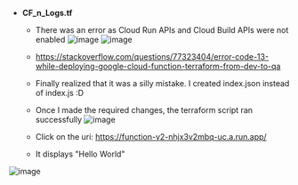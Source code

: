 - **CF_n_Logs.tf**
  - There was an error as Cloud Run APIs and Cloud Build APIs were not enabled
![image](https://github.com/Ajit1279/GCP_Learning/assets/81754034/9b15f26f-01e0-4c57-9a54-794d33974ebd)
![image](https://github.com/Ajit1279/GCP_Learning/assets/81754034/f4fdcadb-543e-49e3-86e6-ccdec633bd8d)
  
  - https://stackoverflow.com/questions/77323404/error-code-13-while-deploying-google-cloud-function-terraform-from-dev-to-qa
  - Finally realized that it was a silly mistake. I created index.json instead of index.js :D
  - Once I made the required changes, the terraform script ran successfully
![image](https://github.com/Ajit1279/GCP_Learning/assets/81754034/755f132d-2b8b-425e-a698-08d70b9d5af7)

  - Click on the uri: https://function-v2-nhjx3v2mbq-uc.a.run.app/
  - It displays "Hello World"

![image](https://github.com/Ajit1279/GCP_Learning/assets/81754034/481de983-98e9-4cb3-bbff-fee37613032c)

